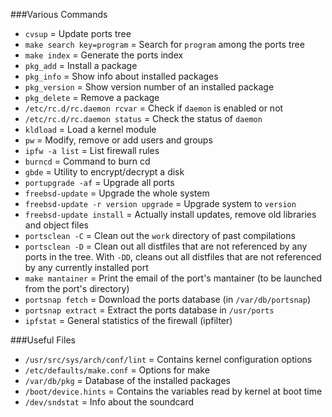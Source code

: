 ###Various Commands

* `cvsup` = Update ports tree
* `make search key=program` = Search for `program` among the ports tree
* `make index` = Generate the ports index
* `pkg_add` = Install a package
* `pkg_info` = Show info about installed packages
* `pkg_version` = Show version number of an installed package
* `pkg_delete` = Remove a package
* `/etc/rc.d/rc.daemon rcvar` = Check if `daemon` is enabled or not
* `/etc/rc.d/rc.daemon status` = Check the status of `daemon`
* `kldload` = Load a kernel module
* `pw` = Modify, remove or add users and groups
* `ipfw -a list` = List firewall rules
* `burncd` = Command to burn cd
* `gbde` = Utility to encrypt/decrypt a disk
* `portupgrade -af` = Upgrade all ports
* `freebsd-update` = Upgrade the whole system
* `freebsd-update -r version upgrade` = Upgrade system to `version`
* `freebsd-update install` = Actually install updates, remove old libraries and object files
* `portsclean -C` = Clean out the `work` directory of past compilations
* `portsclean -D` = Clean out all distfiles that are not referenced by any ports in the tree. With `-DD`, cleans out all distfiles that are not referenced by any currently installed port
* `make mantainer` = Print the email of the port's mantainer (to be launched from the port's directory)
* `portsnap fetch` = Download the ports database (in `/var/db/portsnap`)
* `portsnap extract` = Extract the ports database in `/usr/ports`
* `ipfstat` = General statistics of the firewall (ipfilter)

###Useful Files

* `/usr/src/sys/arch/conf/lint` = Contains kernel configuration options
* `/etc/defaults/make.conf` = Options for make
* `/var/db/pkg` = Database of the installed packages
* `/boot/device.hints` = Contains the variables read by kernel at boot time
* `/dev/sndstat` = Info about the soundcard
